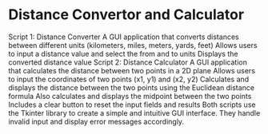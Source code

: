 # Distance Convertor and Calculator

Script 1: Distance Converter
A GUI application that converts distances between different units (kilometers, miles, meters, yards, feet)
Allows users to input a distance value and select the from and to units
Displays the converted distance value
Script 2: Distance Calculator
A GUI application that calculates the distance between two points in a 2D plane
Allows users to input the coordinates of two points (x1, y1) and (x2, y2)
Calculates and displays the distance between the two points using the Euclidean distance formula
Also calculates and displays the midpoint between the two points
Includes a clear button to reset the input fields and results
Both scripts use the Tkinter library to create a simple and intuitive GUI interface. They handle invalid input and display error messages accordingly.
